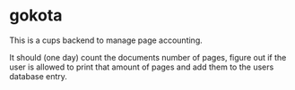# gokota

This is a cups backend to manage page accounting.

It should (one day) count the documents number of pages, figure out if the user is
allowed to print that amount of pages and add them to the users database entry.
